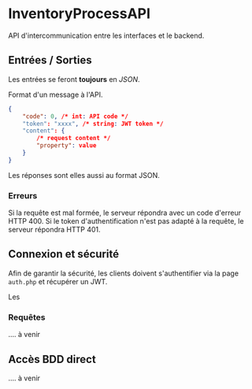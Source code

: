 # InventoryProcessAPI

API d'intercommunication entre les interfaces et le backend.


## Entrées / Sorties

Les entrées se feront **toujours** en _JSON_.

Format d'un message à l'API.

```json
{
    "code": 0, /* int: API code */
    "token": "xxxx", /* string: JWT token */
    "content": {
        /* request content */
        "property": value
    }
}
```

Les réponses sont elles aussi au format JSON.

### Erreurs

Si la requête est mal formée, le serveur répondra avec un code d'erreur HTTP 400. Si le token d'authentification n'est pas adapté à la requête, le serveur répondra HTTP 401.

## Connexion et sécurité

Afin de garantir la sécurité, les clients doivent s'authentifier via la page `auth.php` et récupérer un JWT.

Les 

### Requêtes

.... à venir

## Accès BDD direct

.... à venir

